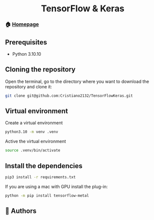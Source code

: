 <h1 align="center">TensorFlow & Keras</h1>

### 🏠 [Homepage](https://cristiano2132.github.io/)

## Prerequisites
* Python 3.10.10


## Cloning the repository

Open the terminal, go to the directory where you want to download the repository and clone it:

```bash
git clone git@github.com:Cristiano2132/TensorFlowKeras.git
```

## Virtual environment

Create a virtual environment

``` bash
python3.10 -m venv .venv
```

Active the virtual environment
``` bash
source .venv/bin/activate 
```



## Install the dependencies
``` bash
pip3 install -r requirements.txt
```

If you are using a mac with GPU install the plug-in:

```bash
python -m pip install tensorflow-metal
```


## 🤝 Authors 

